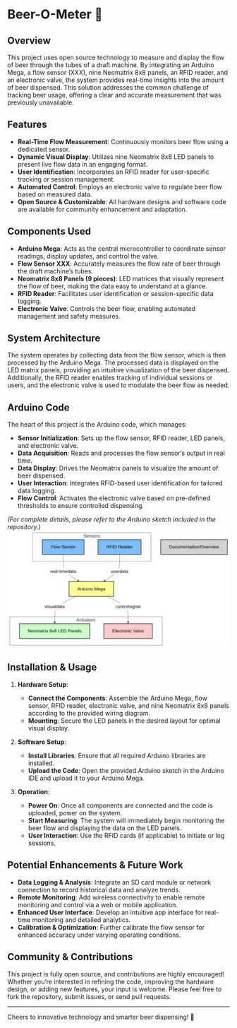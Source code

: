 # Beer-O-Meter 🍺

## Overview
This project uses open source technology to measure and display the flow of beer through the tubes of a draft machine. By integrating an Arduino Mega, a flow sensor (XXX), nine Neomatrix 8x8 panels, an RFID reader, and an electronic valve, the system provides real-time insights into the amount of beer dispensed. This solution addresses the common challenge of tracking beer usage, offering a clear and accurate measurement that was previously unavailable.

## Features
- **Real-Time Flow Measurement**: Continuously monitors beer flow using a dedicated sensor.
- **Dynamic Visual Display**: Utilizes nine Neomatrix 8x8 LED panels to present live flow data in an engaging format.
- **User Identification**: Incorporates an RFID reader for user-specific tracking or session management.
- **Automated Control**: Employs an electronic valve to regulate beer flow based on measured data.
- **Open Source & Customizable**: All hardware designs and software code are available for community enhancement and adaptation.

## Components Used
- **Arduino Mega**: Acts as the central microcontroller to coordinate sensor readings, display updates, and control the valve.
- **Flow Sensor XXX**: Accurately measures the flow rate of beer through the draft machine’s tubes.
- **Neomatrix 8x8 Panels (9 pieces)**: LED matrices that visually represent the flow of beer, making the data easy to understand at a glance.
- **RFID Reader**: Facilitates user identification or session-specific data logging.
- **Electronic Valve**: Controls the beer flow, enabling automated management and safety measures.

## System Architecture
The system operates by collecting data from the flow sensor, which is then processed by the Arduino Mega. The processed data is displayed on the LED matrix panels, providing an intuitive visualization of the beer dispensed. Additionally, the RFID reader enables tracking of individual sessions or users, and the electronic valve is used to modulate the beer flow as needed.

## Arduino Code
The heart of this project is the Arduino code, which manages:
- **Sensor Initialization**: Sets up the flow sensor, RFID reader, LED panels, and electronic valve.
- **Data Acquisition**: Reads and processes the flow sensor’s output in real time.
- **Data Display**: Drives the Neomatrix panels to visualize the amount of beer dispensed.
- **User Interaction**: Integrates RFID-based user identification for tailored data logging.
- **Flow Control**: Activates the electronic valve based on pre-defined thresholds to ensure controlled dispensing.

*(For complete details, please refer to the Arduino sketch included in the repository.)*
![diagram](https://github.com/sepse/beer-o-meter/blob/main/Graphics/diagram.jpg)

## Installation & Usage

1. **Hardware Setup**:
   - **Connect the Components**: Assemble the Arduino Mega, flow sensor, RFID reader, electronic valve, and nine Neomatrix 8x8 panels according to the provided wiring diagram.
   - **Mounting**: Secure the LED panels in the desired layout for optimal visual display.

2. **Software Setup**:
   - **Install Libraries**: Ensure that all required Arduino libraries are installed.
   - **Upload the Code**: Open the provided Arduino sketch in the Arduino IDE and upload it to your Arduino Mega.

3. **Operation**:
   - **Power On**: Once all components are connected and the code is uploaded, power on the system.
   - **Start Measuring**: The system will immediately begin monitoring the beer flow and displaying the data on the LED panels.
   - **User Interaction**: Use the RFID cards (if applicable) to initiate or log sessions.

## Potential Enhancements & Future Work
- **Data Logging & Analysis**: Integrate an SD card module or network connection to record historical data and analyze trends.
- **Remote Monitoring**: Add wireless connectivity to enable remote monitoring and control via a web or mobile application.
- **Enhanced User Interface**: Develop an intuitive app interface for real-time monitoring and detailed analytics.
- **Calibration & Optimization**: Further calibrate the flow sensor for enhanced accuracy under varying operating conditions.

## Community & Contributions
This project is fully open source, and contributions are highly encouraged! Whether you’re interested in refining the code, improving the hardware design, or adding new features, your input is welcome. Please feel free to fork the repository, submit issues, or send pull requests.

---

Cheers to innovative technology and smarter beer dispensing! 🍻
